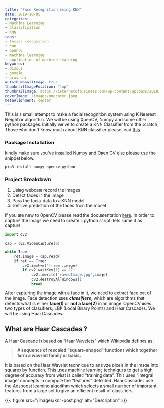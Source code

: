 ```yaml
---
title: "Face Recognition using KNN"
date: 2019-10-05
categories:
- Machine Learning
- Classification
- KNN
tags:
- facial recognition
- knn
- opencv
- machine learning
- application of machine learning
keywords:
- disqus
- google
- gravatar
autoThumbnailImage: true
thumbnailImagePosition: "top"
thumbnailImage: https://internetofbusiness.com/wp-content/uploads/2018/06/facial-recognition.jpg
coverImage: /images/onecover.jpeg
metaAlignment: center
---
```

This is a small attempt to make a facial recognition system using K Nearest Neighbor algorithm. We will be using OpenCV, Numpy and some other python packages. <!--more--> Initially we've to create a KNN Classifier from the scratch, Those who don't Know much about KNN classifier please read [this](https://google.com).

### Package Installation
kindly make sure you've installed Numpy and Open CV else please use the snippet below.

```shell
pip3 install numpy opencv-python
```
### Project Breakdown
1. Using webcam record the images
2. Detect faces in the image
3. Pass the facial data to a KNN model
4. Get live prediction of the faces from the model

If you are new to OpenCV please read the documentation [here](https://docs.opencv.org/3.4.7/). In order to capture the image we need to create a python script; lets name it as capture.

```python
import cv2

cap = cv2.VideoCapture(0)

while True:
	ret,image = cap.read()
	if ret == True:
		cv2.imshow('frame',image)
		if cv2.waitKey(1) == 27:
			cv2.imwrite('savedImage.jpg',image)
			cv2.destroyAllWindows()
			break
```
After capturing the image with a face in it, we need to extract face out of the image. Face detection uses _**classifiers**_, which are algorithms that detects what is either **face(1)** or **not a face(2)** in an image. OpenCV uses two types of classifiers; LBP (Local Binary Points) and Haar Cascades. We will be using Haar Cascades. 

## What are Haar Cascades ?
A Haar Cascade is based on “Haar Wavelets” which Wikipedia defines as:

> **A sequence of rescaled “square-shaped” functions which together form a wavelet family or basis.**

It is based on the Haar Wavelet technique to analyze pixels in the image into squares by function. This uses machine learning techniques to get a high degree of accuracy from what is called “training data”. This uses “integral image” concepts to compute the “features” detected. Haar Cascades use the Adaboost learning algorithm which selects a small number of important features from a large set to give an efficient result of classifiers.

{{< figure src="/images/knn-post.png" alt="Description" >}}
